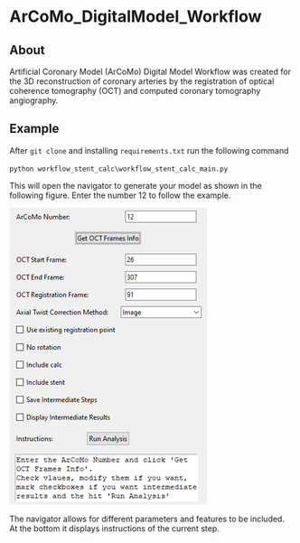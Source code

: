 # ArCoMo_DigitalModel_Workflow

## About
Artificial Coronary Model (ArCoMo) Digital Model Workflow was created for the 3D reconstruction of coronary arteries 
by the registration of optical coherence tomography (OCT) and computed coronary tomography angiography.

## Example
After `git clone` and installing `requirements.txt` run the following command

`python workflow_stent_calc\workflow_stent_calc_main.py`

This will open the navigator to generate your model as shown in the following figure. Enter the number 12 to follow the 
example.

![Main GUI](docs/images/navigator_gui.png)

The navigator allows for different parameters and features to be included. At the bottom it displays instructions of the
current step.

